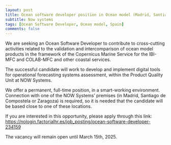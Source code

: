 ```yaml
---
layout: post
title: Ocean software developer position in Ocean model (Madrid, Santiago de Compostela or Zaragoza, Spain)
subtitle: Now systems
tags: [Ocean Software Developer, Ocean model, Spain]
comments: false
---
```

We are seeking an Ocean Software Developer to contribute to cross-cutting activities related to the validation and intercomparison of ocean model products in the framework of the Copernicus Marine Service for the IBI-MFC and COLAB-MFC and other coastal services.

The successful candidate will work to develop and implement digital tools for operational forecasting systems assessment, within the Product Quality Unit at NOW Systems.

 

We offer a permanent, full-time position, in a smart-working environment. Connection with one of the NOW Systems’ premises (in Madrid, Santiago de Compostela or Zaragoza) is required, so it is needed that the candidate will be based close to one of these locations.

 

If you are interested in this opportunity, please apply through this link: https://nologin.factorialhr.es/job_posting/ocean-software-developer-234159

 

The vacancy will remain open until March 15th, 2025.


